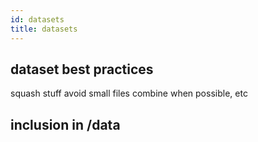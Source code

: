 ```yaml
---
id: datasets
title: datasets
---
```


## dataset best practices

squash stuff
avoid small files
combine when possible, etc

## inclusion in /data
